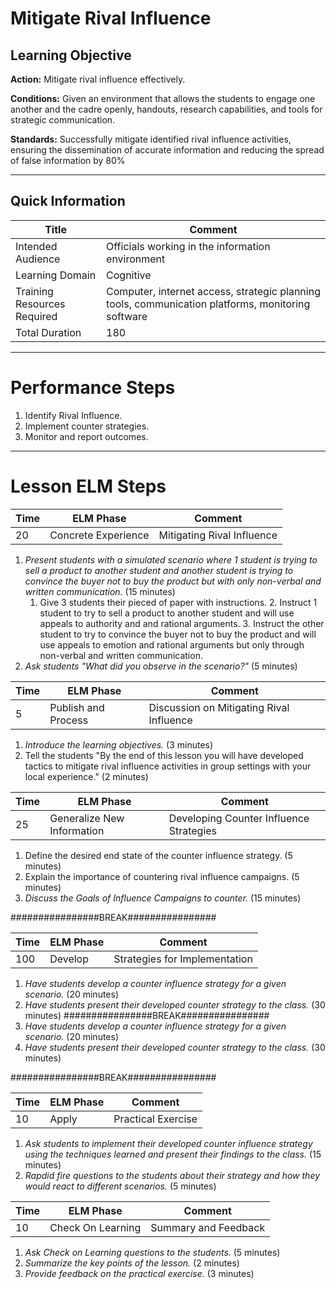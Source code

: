 # Mitigate Rival Influence 
## Learning Objective
**Action:** Mitigate rival influence effectively.
 
**Conditions:**  Given an environment that allows the students to engage one another and the cadre openly, handouts, research capabilities, and tools for strategic communication.

**Standards:**  Successfully mitigate identified rival influence activities, ensuring the dissemination of accurate information and reducing the spread of false information by 80%

---

## Quick Information
| Title                       | Comment                                                                                           |
| --------------------------- | ------------------------------------------------------------------------------------------------- |
| Intended Audience           | Officials working in the information environment                                                  |
| Learning Domain             | Cognitive                                                                                         |
| Training Resources Required | Computer, internet access, strategic planning tools, communication platforms, monitoring software |
| Total Duration              | 180                                                                                               |

---
# Performance Steps

1. Identify Rival Influence.
2. Implement counter strategies.
3. Monitor and report outcomes.

---
# Lesson ELM Steps

| Time | ELM Phase           | Comment                   |
| ---- | ------------------- | ------------------------- |
| 20   | Concrete Experience | Mitigating Rival Influence |

1. _Present students with a simulated scenario where 1 student is trying to sell a product to another student and another student is trying to convince the buyer not to buy the product but with only non-verbal and written communication._ (15 minutes)
	1. Give 3 students their pieced of paper with instructions. 
		2. Instruct 1 student to try to sell a product to another student and will use appeals to authority and and rational arguments.
		3. Instruct the other student to try to convince the buyer not to buy the product and will use appeals to emotion and rational arguments but only through non-verbal and written communication.
3. _Ask students "What did you observe in the scenario?"_ (5 minutes) 

| Time | ELM Phase           | Comment                          |
| ---- | ------------------- | -------------------------------- |
| 5    | Publish and Process | Discussion on Mitigating Rival Influence |


1. _Introduce the learning objectives._ (3 minutes)
2. Tell the students "By the end of this lesson you will have developed tactics to mitigate rival influence activities in group settings with your local experience." (2 minutes)


| Time | ELM Phase                  | Comment                       |
| ---- | -------------------------- | ----------------------------- |
| 25   | Generalize New Information | Developing Counter Influence Strategies |

1. Define the desired end state of the counter influence strategy. (5 minutes)
2. Explain the importance of countering rival influence campaigns. (5 minutes)
3. _Discuss the Goals of Influence Campaigns to counter._ (15 minutes)

################BREAK################

| Time | ELM Phase | Comment                       |
| ---- | --------- | ----------------------------- |
| 100  | Develop   | Strategies for Implementation |

1. _Have students develop a counter influence strategy for a given scenario._ (20 minutes)
2. _Have students present their developed counter strategy to the class._ (30 minutes)
################BREAK################
3. _Have students develop a counter influence strategy for a given scenario._ (20 minutes)
4. _Have students present their developed counter strategy to the class._ (30 minutes)

################BREAK################

| Time | ELM Phase | Comment            |
| ---- | --------- | ------------------ |
| 10   | Apply     | Practical Exercise |

1. _Ask students to implement their developed counter influence strategy using the techniques learned and present their findings to the class._ (15 minutes)
2. _Rapdid fire questions to the students about their strategy and how they would react to different scenarios._ (5 minutes)

| Time | ELM Phase         | Comment              |
| ---- | ----------------- | -------------------- |
| 10   | Check On Learning | Summary and Feedback |

1. _Ask Check on Learning questions to the students._ (5 minutes)
2. _Summarize the key points of the lesson._ (2 minutes)
3. _Provide feedback on the practical exercise._ (3 minutes)
